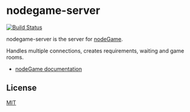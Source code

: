 # nodegame-server

[![Build Status](https://travis-ci.org/nodeGame/nodegame-server.png?branch=master)](https://travis-ci.org/nodeGame/nodegame-server)

nodegame-server is the server for [nodeGame](http://nodegame.org).

Handles multiple connections, creates requirements, waiting and game rooms.

- [nodeGame documentation](https://github.com/nodeGame/nodegame/wiki)

## License

[MIT](LICENSE)
